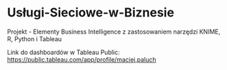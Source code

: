 # Usługi-Sieciowe-w-Biznesie
Projekt - Elementy Business Intelligence z zastosowaniem narzędzi KNIME, R, Python i Tableau

Link do dashboardów w Tableau Public: 
https://public.tableau.com/app/profile/maciej.paluch
